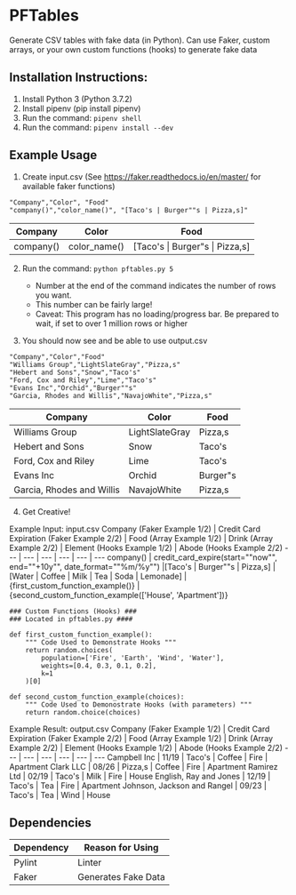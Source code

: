 # PFTables

Generate CSV tables with fake data (in Python). Can use Faker, custom arrays, or your own custom functions (hooks) to generate fake data

## Installation Instructions:

1. Install Python 3 (Python 3.7.2)
2. Install pipenv (pip install pipenv)
3. Run the command: `pipenv shell`
4. Run the command: `pipenv install --dev`

## Example Usage

1. Create input.csv (See https://faker.readthedocs.io/en/master/ for available faker functions)

```
"Company","Color", "Food"
"company()","color_name()", "[Taco's | Burger""s | Pizza,s]"
```

Company | Color | Food | 
--- |--- | ---
 company() | color_name() | [Taco's \| Burger"s \| Pizza,s]
 

2. Run the command: `python pftables.py 5` 
    * Number at the end of the command indicates the number of rows you want.
    * This number can be fairly large! 
    * Caveat: This program has no loading/progress bar. Be prepared to wait, if set to over 1 million rows or higher

3. You should now see and be able to use output.csv

```
"Company","Color","Food"
"Williams Group","LightSlateGray","Pizza,s"
"Hebert and Sons","Snow","Taco's"
"Ford, Cox and Riley","Lime","Taco's"
"Evans Inc","Orchid","Burger""s"
"Garcia, Rhodes and Willis","NavajoWhite","Pizza,s"
```

Company | Color | Food
--- | --- | ---
Williams Group | LightSlateGray | Pizza,s
Hebert and Sons | Snow | Taco's
Ford, Cox and Riley | Lime | Taco's
Evans Inc | Orchid |Burger"s
Garcia, Rhodes and Willis | NavajoWhite | Pizza,s

4. Get Creative!

Example Input: input.csv
Company (Faker Example 1/2) | Credit Card Expiration (Faker Example 2/2) | Food (Array Example 1/2) | Drink (Array Example 2/2) | Element (Hooks Example 1/2) | Abode (Hooks Example 2/2)
--- | --- | --- | --- | --- | --- 
company() | credit_card_expire(start=""now"", end=""+10y"", date_format=""%m/%y"") |[Taco's \| Burger""s \| Pizza,s] | [Water \| Coffee \| Milk \| Tea \| Soda \| Lemonade] |{first_custom_function_example()} | {second_custom_function_example(['House', 'Apartment'])}

```
### Custom Functions (Hooks) ###
### Located in pftables.py ####

def first_custom_function_example():
    """ Code Used to Demonstrate Hooks """
    return random.choices(
        population=['Fire', 'Earth', 'Wind', 'Water'],
        weights=[0.4, 0.3, 0.1, 0.2],
        k=1
    )[0]

def second_custom_function_example(choices):
    """ Code Used to Demonostrate Hooks (with parameters) """
    return random.choice(choices)
```
 
Example Result: output.csv
Company (Faker Example 1/2) | Credit Card Expiration (Faker Example 2/2) | Food (Array Example 1/2) | Drink (Array Example 2/2) | Element (Hooks Example 1/2) | Abode (Hooks Example 2/2)
--- | --- | --- | --- | --- | --- 
Campbell Inc | 11/19 | Taco's | Coffee | Fire | Apartment
Clark LLC | 08/26 | Pizza,s | Coffee | Fire | Apartment
Ramirez Ltd | 02/19 | Taco's | Milk | Fire | House
English, Ray and Jones | 12/19 | Taco's | Tea | Fire | Apartment
Johnson, Jackson and Rangel | 09/23 | Taco's | Tea | Wind | House
## Dependencies

Dependency | Reason for Using
--- |---
 Pylint | Linter
 Faker | Generates Fake Data